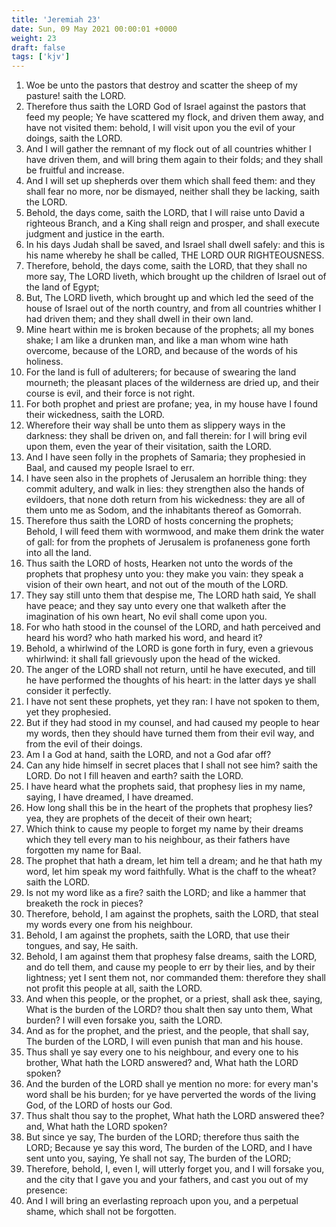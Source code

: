 ```yaml
---
title: 'Jeremiah 23'
date: Sun, 09 May 2021 00:00:01 +0000
weight: 23
draft: false
tags: ['kjv'] 
---
```


1. Woe be unto the pastors that destroy and scatter the sheep of my pasture! saith the LORD.
2. Therefore thus saith the LORD God of Israel against the pastors that feed my people; Ye have scattered my flock, and driven them away, and have not visited them: behold, I will visit upon you the evil of your doings, saith the LORD.
3. And I will gather the remnant of my flock out of all countries whither I have driven them, and will bring them again to their folds; and they shall be fruitful and increase.
4. And I will set up shepherds over them which shall feed them: and they shall fear no more, nor be dismayed, neither shall they be lacking, saith the LORD.
5. Behold, the days come, saith the LORD, that I will raise unto David a righteous Branch, and a King shall reign and prosper, and shall execute judgment and justice in the earth.
6. In his days Judah shall be saved, and Israel shall dwell safely: and this is his name whereby he shall be called, THE LORD OUR RIGHTEOUSNESS.
7. Therefore, behold, the days come, saith the LORD, that they shall no more say, The LORD liveth, which brought up the children of Israel out of the land of Egypt;
8. But, The LORD liveth, which brought up and which led the seed of the house of Israel out of the north country, and from all countries whither I had driven them; and they shall dwell in their own land.
9. Mine heart within me is broken because of the prophets; all my bones shake; I am like a drunken man, and like a man whom wine hath overcome, because of the LORD, and because of the words of his holiness.
10. For the land is full of adulterers; for because of swearing the land mourneth; the pleasant places of the wilderness are dried up, and their course is evil, and their force is not right.
11. For both prophet and priest are profane; yea, in my house have I found their wickedness, saith the LORD.
12. Wherefore their way shall be unto them as slippery ways in the darkness: they shall be driven on, and fall therein: for I will bring evil upon them, even the year of their visitation, saith the LORD.
13. And I have seen folly in the prophets of Samaria; they prophesied in Baal, and caused my people Israel to err.
14. I have seen also in the prophets of Jerusalem an horrible thing: they commit adultery, and walk in lies: they strengthen also the hands of evildoers, that none doth return from his wickedness: they are all of them unto me as Sodom, and the inhabitants thereof as Gomorrah.
15. Therefore thus saith the LORD of hosts concerning the prophets; Behold, I will feed them with wormwood, and make them drink the water of gall: for from the prophets of Jerusalem is profaneness gone forth into all the land.
16. Thus saith the LORD of hosts, Hearken not unto the words of the prophets that prophesy unto you: they make you vain: they speak a vision of their own heart, and not out of the mouth of the LORD.
17. They say still unto them that despise me, The LORD hath said, Ye shall have peace; and they say unto every one that walketh after the imagination of his own heart, No evil shall come upon you.
18. For who hath stood in the counsel of the LORD, and hath perceived and heard his word? who hath marked his word, and heard it?
19. Behold, a whirlwind of the LORD is gone forth in fury, even a grievous whirlwind: it shall fall grievously upon the head of the wicked.
20. The anger of the LORD shall not return, until he have executed, and till he have performed the thoughts of his heart: in the latter days ye shall consider it perfectly.
21. I have not sent these prophets, yet they ran: I have not spoken to them, yet they prophesied.
22. But if they had stood in my counsel, and had caused my people to hear my words, then they should have turned them from their evil way, and from the evil of their doings.
23. Am I a God at hand, saith the LORD, and not a God afar off?
24. Can any hide himself in secret places that I shall not see him? saith the LORD. Do not I fill heaven and earth? saith the LORD.
25. I have heard what the prophets said, that prophesy lies in my name, saying, I have dreamed, I have dreamed.
26. How long shall this be in the heart of the prophets that prophesy lies? yea, they are prophets of the deceit of their own heart;
27. Which think to cause my people to forget my name by their dreams which they tell every man to his neighbour, as their fathers have forgotten my name for Baal.
28. The prophet that hath a dream, let him tell a dream; and he that hath my word, let him speak my word faithfully. What is the chaff to the wheat? saith the LORD.
29. Is not my word like as a fire? saith the LORD; and like a hammer that breaketh the rock in pieces?
30. Therefore, behold, I am against the prophets, saith the LORD, that steal my words every one from his neighbour.
31. Behold, I am against the prophets, saith the LORD, that use their tongues, and say, He saith.
32. Behold, I am against them that prophesy false dreams, saith the LORD, and do tell them, and cause my people to err by their lies, and by their lightness; yet I sent them not, nor commanded them: therefore they shall not profit this people at all, saith the LORD.
33. And when this people, or the prophet, or a priest, shall ask thee, saying, What is the burden of the LORD? thou shalt then say unto them, What burden? I will even forsake you, saith the LORD.
34. And as for the prophet, and the priest, and the people, that shall say, The burden of the LORD, I will even punish that man and his house.
35. Thus shall ye say every one to his neighbour, and every one to his brother, What hath the LORD answered? and, What hath the LORD spoken?
36. And the burden of the LORD shall ye mention no more: for every man's word shall be his burden; for ye have perverted the words of the living God, of the LORD of hosts our God.
37. Thus shalt thou say to the prophet, What hath the LORD answered thee? and, What hath the LORD spoken?
38. But since ye say, The burden of the LORD; therefore thus saith the LORD; Because ye say this word, The burden of the LORD, and I have sent unto you, saying, Ye shall not say, The burden of the LORD;
39. Therefore, behold, I, even I, will utterly forget you, and I will forsake you, and the city that I gave you and your fathers, and cast you out of my presence:
40. And I will bring an everlasting reproach upon you, and a perpetual shame, which shall not be forgotten.
